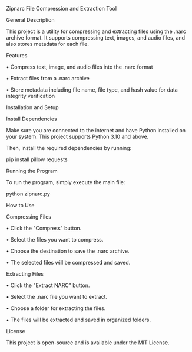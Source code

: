 Zipnarc File Compression and Extraction Tool

General Description

This project is a utility for compressing and extracting files using the .narc archive format. It supports compressing text, images, and audio files, and also stores metadata for each file.

Features

• Compress text, image, and audio files into the .narc format

• Extract files from a .narc archive

• Store metadata including file name, file type, and hash value for data integrity verification

Installation and Setup

Install Dependencies

Make sure you are connected to the internet and have Python installed on your system. This project supports Python 3.10 and above.

Then, install the required dependencies by running:

pip install pillow requests 

Running the Program

To run the program, simply execute the main file:

python zipnarc.py 

How to Use

Compressing Files

• Click the "Compress" button.

• Select the files you want to compress.

• Choose the destination to save the .narc archive.

• The selected files will be compressed and saved.

Extracting Files

• Click the "Extract NARC" button.

• Select the .narc file you want to extract.

• Choose a folder for extracting the files.

• The files will be extracted and saved in organized folders.

License

This project is open-source and is available under the MIT License.
